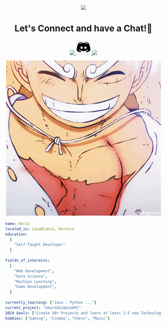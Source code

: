 <p align="center">
  <img src="https://capsule-render.vercel.app/api?type=waving&color=gradient&text=Hello!&height=100&section=header"/>
</p>

<h1 align="center">
  Let's Connect and have a Chat!💬
</h1>

<p align="center">
  <a href="https://twitter.com/NotKerix_">
    <img height="50" src="https://user-images.githubusercontent.com/46517096/166974271-91dfa250-d70b-4cb9-8707-f1bda1b708c3.png"/>
  </a>
  <a href="http://discordapp.com/users/917060389307580497">
    <img height="50" src="https://raw.githubusercontent.com/OraKerix/OraKerix/main/Discord.jfif"/>
  </a>
  <a href=https://www.instagram.com/notkerix/">
    <img height="50" src="https://user-images.githubusercontent.com/46517096/166974368-9798f39f-1f46-499c-b14e-81f0a3f83a06.png"/>
  </a>
</p>
<p align="center">
  <a>
    <img src="https://raw.githubusercontent.com/OraKerix/OraKerix/main/gif.gif" alt="Animated GIF">
  </a>
</p>

```yaml
name: Kerix
located_in: CasaBlanca, Morocco
education:
  [
    "Self-Taught Developer"
  ]

fields_of_interests:
  [
    "Web Development",
    "Data Science",
    "Machine Learning",
    "Game Development",
  ]
  
currently_learning: ["Java , Python ..."]
current_project: "Smart&SimpleAPI"
2024 Goals: ["Create 10+ Projects and learn at least 2-5 new Technologies."]
hobbies: ["Gaming", "Cinema", "Chess", "Music"]

``` 
